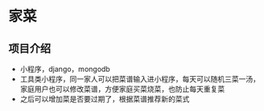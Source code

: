 # 家菜

## 项目介绍

* 小程序，django，mongodb
* 工具类小程序，同一家人可以把菜谱输入进小程序，每天可以随机三菜一汤，家庭用户也可以修改菜谱，方便家庭买菜烧菜，也防止每天重复菜
* 之后可以增加菜是否要过期了，根据菜谱推荐新的菜式